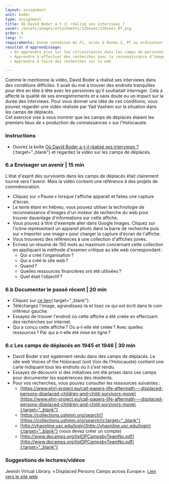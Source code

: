 ```yaml
---
layout: assignment
unit: boder
type: assignment
title: Où David Boder a-t-il réalisé ses interviews ?
cover: /assets/images/attachments/12boxes/12boxes_07.png
order: 6
lang: fr
requirements: bonne connexion Wi-Fi, accès à Ranke.2, PC ou ordinateur portable, application installée sur le PC ou le portable permettant de visualiser des vidéos
resultat d'apprendissage:
  - En apprendre plus sur les circonstances dans les camps de personnes déplacées.
  - Apprendre à effectuer des recherches avec la reconnaissance d’image.
  - Apprendre à faire des recherches sur le web

---
```


Comme le mentionne la vidéo, David Boder a réalisé ses interviews dans des conditions difficiles. Il avait du mal à trouver des endroits tranquilles pour être en tête à tête avec les personnes qu'il souhaitait interroger. Cela a affecté la qualité de ses enregistrements et a sans doute eu un impact sur la durée des interviews. Pour vous donner une idée de ces conditions, vous pouvez regarder une vidéo réalisée par Yad Vashem sur la situation dans les camps de déplacés.  
Cet exercice vise à vous montrer que les camps de déplacés étaient les premiers lieux de « production de connaissances » sur l'Holocauste.

<!-- more -->

<!-- briefing-student -->

### Instructions
<!-- section-contents -->

- Ouvrez la boîte [Où David Boder a-t-il réalisé ses interviews ?](https://ranke2.uni.lu/klynt/fr/#Intro){:target="_blank"} et regardez la vidéo sur les camps de déplacés.

<!-- section -->

### 6.a  Envisager un avenir | 15 min
<!-- section-contents -->

L'état d'esprit des survivants dans les camps de déplacés était clairement tourné vers l'avenir. Mais la vidéo contient une référence à des projets de commémoration.
- Cliquez sur «&#x202F;Pause&#x202F;» lorsque l'affiche apparaît et faites une capture d'écran.
- Le texte étant en hébreu, vous pouvez utiliser la technologie de reconnaissance d'images d'un moteur de recherche du web pour trouver davantage d'informations sur cette affiche. 
- Vous pouvez à titre d'exemple aller dans Google Images. Cliquez sur l'icône représentant un appareil photo dans la barre de recherche puis sur «&#x202F;Importer une image&#x202F;» pour charger la capture d'écran de l'affiche.
- Vous trouverez des références à une collection d'affiches juives. 
- Écrivez un résumé de 150 mots au maximum concernant cette collection en appliquant la méthode d'examen critique au site web correspondant&#x202F;:
  - Qui a créé l'organisation&#x202F;?
  - Qui a créé le site web&#x202F;?
  - Quand&#x202F;?
  - Quelles ressources financières ont été utilisées&#x202F;?
  - Quel était l'objectif&#x202F;?

<!-- section -->

### 6.b  Documenter le passé récent | 20 min
<!-- section-contents -->

- Cliquez sur [ce lien](https://www.kedem-auctions.com/content/two-posters-issued-central-historical-commission-central-committee-liberated-jews-american){:target="_blank"}.
- Téléchargez l'image, agrandissez-la et lisez ce qui est écrit dans le coin inférieur gauche.
- Essayez de trouver l'endroit où cette affiche a été créée en effectuant des recherches sur internet.
- Qui a conçu cette affiche&#x202F;? Où a-t-elle été créée&#x202F;? Avec quelles ressources&#x202F;? Par qui a-t-elle été mise en ligne&#x202F;? 

<!-- section -->

### 6.c  Les camps de déplacés en 1945 et 1946 | 30 min
<!-- section-contents -->

- David Boder s'est également rendu dans des camps de déplacés. Le site web Voices of the Holocaust (soit Voix de l'Holocauste) contient une carte indiquant tous les endroits où il s'est rendu.
- Essayez de découvrir si des initiatives ont été prises dans ces camps pour documenter les expériences des résidents. 
- Pour vos recherches, vous pouvez consulter les ressources suivantes&#x202F;:                              
  - [https://www.ehri-project.eu/call-papers-life-aftermath-–-displaced-persons-displaced-children-and-child-survivors-move](https://www.ehri-project.eu/call-papers-life-aftermath-–-displaced-persons-displaced-children-and-child-survivors-move){:target="_blank"}
  - [https://collections.ushmm.org/search/](https://collections.ushmm.org/search/){:target="_blank"}
  - [http://vhaonline.usc.edu/login](http://vhaonline.usc.edu/login){:target="_blank"} (vous devez créer un compte)
  - [http://www.dpcamps.org/listDPCampsbyTeamNo.pdf](http://www.dpcamps.org/listDPCampsbyTeamNo.pdf){:target="_blank"}

<!-- section -->

### Suggestions de lectures/vidéos
<!-- section-contents -->

Jewish Virtual Library. &laquo;&#x202F;Displaced Persons Camps across Europe&#x202F;&raquo;. [Lien vers le site web](https://www.jewishvirtuallibrary.org/displaced-persons-camps-across-europe)

<!-- briefing-teacher -->
